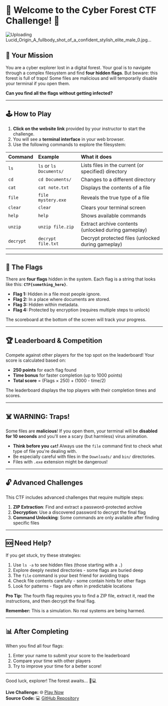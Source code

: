 # 🌲 Welcome to the Cyber Forest CTF Challenge! 🌲
![Uploading Lucid_Origin_A_fullbody_shot_of_a_confident_stylish_elite_male_0.jpg…]()

## 🎯 Your Mission

You are a cyber explorer lost in a digital forest. Your goal is to navigate through a complex filesystem and find **four hidden flags**. But beware: this forest is full of traps! Some files are malicious and will temporarily disable your terminal if you open them.

**Can you find all the flags without getting infected?**

---

## 🕹️ How to Play

1.  **Click on the website link** provided by your instructor to start the challenge.
2.  You will see a **terminal interface** in your web browser.
3.  Use the following commands to explore the filesystem:

| Command | Example | What it does |
| :--- | :--- | :--- |
| `ls` | `ls` or `ls Documents/` | Lists files in the current (or specified) directory |
| `cd` | `cd Documents/` | Changes to a different directory |
| `cat` | `cat note.txt` | Displays the contents of a file |
| `file` | `file mystery.exe` | Reveals the true type of a file |
| `clear` | `clear` | Clears your terminal screen |
| `help` | `help` | Shows available commands |
| `unzip` | `unzip file.zip` | Extract archive contents (unlocked during gameplay) |
| `decrypt` | `decrypt file.txt` | Decrypt protected files (unlocked during gameplay) |

---

## 🏁 The Flags

There are **four flags** hidden in the system. Each flag is a string that looks like this: **`CTF{something_here}`**.

*   **Flag 1:** Hidden in a file most people ignore.
*   **Flag 2:** In a place where documents are stored.
*   **Flag 3:** Hidden within metadata.
*   **Flag 4:** Protected by encryption (requires multiple steps to unlock)

The scoreboard at the bottom of the screen will track your progress.

---

## 🏆 Leaderboard & Competition

Compete against other players for the top spot on the leaderboard! Your score is calculated based on:

- **250 points** for each flag found
- **Time bonus** for faster completion (up to 1000 points)
- **Total score** = (Flags × 250) + (1000 - time/2)

The leaderboard displays the top players with their completion times and scores.

---

## ☠️ WARNING: Traps!

Some files are **malicious**! If you open them, your terminal will be **disabled for 10 seconds** and you'll see a scary (but harmless) virus animation.

*   **Think before you `cat`!** Always use the `file` command first to check what type of file you're dealing with.
*   Be especially careful with files in the `Downloads/` and `bin/` directories.
*   Files with `.exe` extension might be dangerous!

---

## 🔓 Advanced Challenges

This CTF includes advanced challenges that require multiple steps:

1.  **ZIP Extraction**: Find and extract a password-protected archive
2.  **Decryption**: Use a discovered password to decrypt the final flag
3.  **Command Unlocking**: Some commands are only available after finding specific files

---

## 🆘 Need Help?

If you get stuck, try these strategies:
1.  Use `ls -a` to see hidden files (those starting with a `.`)
2.  Explore deeply nested directories - some flags are buried deep
3.  The `file` command is your best friend for avoiding traps
4.  Check file contents carefully - some contain hints for other flags
5.  Look for patterns - flags are often in predictable locations

**Pro Tip:** The fourth flag requires you to find a ZIP file, extract it, read the instructions, and then decrypt the final flag.

**Remember:** This is a simulation. No real systems are being harmed.

---

## 📊 After Completing

When you find all four flags:
1.  Enter your name to submit your score to the leaderboard
2.  Compare your time with other players
3.  Try to improve your time for a better score!

---

Good luck, explorer! The forest awaits... 🌲💻

**Live Challenge:** 🌐 [Play Now](https://cyber-forest-ctf-chapter-02.vercel.app/)  
**Source Code:** 💻 [GitHub Repository](https://github.com/SERGEON-network/cyber-forest-ctf-chapter-02/edit/main/README.md)
